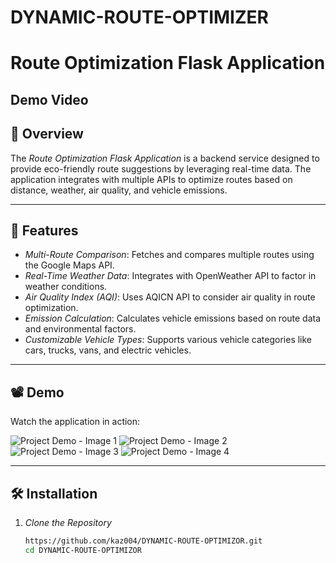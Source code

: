 # DYNAMIC-ROUTE-OPTIMIZER
# Route Optimization Flask Application

## Demo Video


<!-- Uploading "Recording 2025-01-25 091323.mp4"... -->






## 🌟 Overview
The *Route Optimization Flask Application* is a backend service designed to provide eco-friendly route suggestions by leveraging real-time data. The application integrates with multiple APIs to optimize routes based on distance, weather, air quality, and vehicle emissions.



---

## 🚀 Features
- *Multi-Route Comparison*: Fetches and compares multiple routes using the Google Maps API.
- *Real-Time Weather Data*: Integrates with OpenWeather API to factor in weather conditions.
- *Air Quality Index (AQI)*: Uses AQICN API to consider air quality in route optimization.
- *Emission Calculation*: Calculates vehicle emissions based on route data and environmental factors.
- *Customizable Vehicle Types*: Supports various vehicle categories like cars, trucks, vans, and electric vehicles.

---

## 📽 Demo
Watch the application in action:

![Project Demo - Image 1](https://files.catbox.moe/uf5dn1.png)
![Project Demo - Image 2](https://files.catbox.moe/95fcoh.png)
![Project Demo - Image 3](https://files.catbox.moe/jzn3ww.png)
![Project Demo - Image 4](https://files.catbox.moe/2w70ef.png)



---

## 🛠 Installation

1. *Clone the Repository*
   ```bash
   https://github.com/kaz004/DYNAMIC-ROUTE-OPTIMIZOR.git
   cd DYNAMIC-ROUTE-OPTIMIZOR
